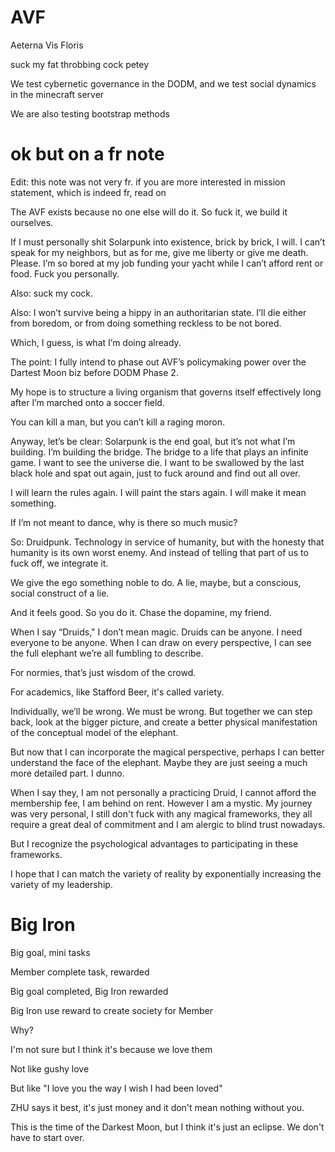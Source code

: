 # AVF
Aeterna Vis Floris


suck my fat throbbing cock petey

We test cybernetic governance in the DODM, and we test social dynamics in the minecraft server

We are also testing bootstrap methods

# ok but on a fr note
Edit: this note was not very fr. if you are more interested in mission statement, which is indeed fr, read on

The AVF exists because no one else will do it. So fuck it, we build it ourselves.

If I must personally shit Solarpunk into existence, brick by brick, I will. I can’t speak for my neighbors, but as for me, give me liberty or give me death. Please. I’m so bored at my job funding your yacht while I can’t afford rent or food. Fuck you personally.

Also: suck my cock.

Also: I won’t survive being a hippy in an authoritarian state. I’ll die either from boredom, or from doing something reckless to be not bored.

Which, I guess, is what I’m doing already.

The point: I fully intend to phase out AVF’s policymaking power over the Dartest Moon biz before DODM Phase 2.

My hope is to structure a living organism that governs itself effectively long after I’m marched onto a soccer field.

You can kill a man, but you can’t kill a raging moron.

Anyway, let’s be clear: Solarpunk is the end goal, but it’s not what I’m building. I’m building the bridge. The bridge to a life that plays an infinite game. I want to see the universe die. I want to be swallowed by the last black hole and spat out again, just to fuck around and find out all over.

I will learn the rules again.
I will paint the stars again.
I will make it mean something.

If I’m not meant to dance, why is there so much music?

So: Druidpunk. Technology in service of humanity, but with the honesty that humanity is its own worst enemy. And instead of telling that part of us to fuck off, we integrate it.

We give the ego something noble to do. A lie, maybe, but a conscious, social construct of a lie.

And it feels good. So you do it. Chase the dopamine, my friend.

When I say “Druids," I don’t mean magic. Druids can be anyone. I need everyone to be anyone. When I can draw on every perspective, I can see the full elephant we’re all fumbling to describe.

For normies, that’s just wisdom of the crowd.

For academics, like Stafford Beer, it's called variety.

Individually, we’ll be wrong. We must be wrong. But together we can step back, look at the bigger picture, and create a better physical manifestation of the conceptual model of the elephant.

But now that I can incorporate the magical perspective, perhaps I can better understand the face of the elephant. Maybe they are just seeing a much more detailed part. I dunno.

When I say they, I am not personally a practicing Druid, I cannot afford the membership fee, I am behind on rent. However I am a mystic. My journey was very personal, I still don't fuck with any magical frameworks, they all require a great deal of commitment and I am alergic to blind trust nowadays.

But I recognize the psychological advantages to participating in these frameworks.

I hope that I can match the variety of reality by exponentially increasing the variety of my leadership.

# Big Iron

Big goal, mini tasks

Member complete task, rewarded

Big goal completed, Big Iron rewarded

Big Iron use reward to create society for Member

Why?

I'm not sure but I think it's because we love them

Not like gushy love

But like "I love you the way I wish I had been loved"

ZHU says it best, it's just money and it don't mean nothing without you.

This is the time of the Darkest Moon, but I think it's just an eclipse. We don't have to start over.